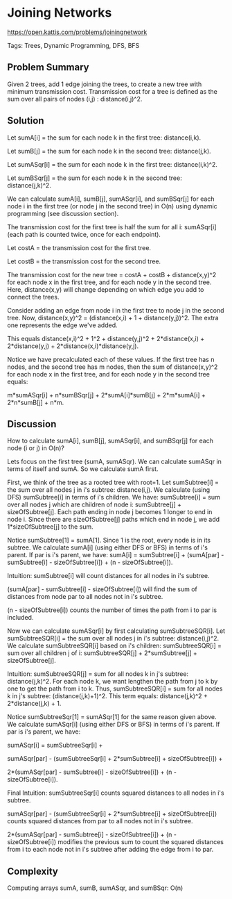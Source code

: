 # Joining Networks

https://open.kattis.com/problems/joiningnetwork

Tags: Trees, Dynamic Programming, DFS, BFS

## Problem Summary

Given 2 trees, add 1 edge joining the trees, to create a new tree with minimum
transmission cost. Transmission cost for a tree is defined as the sum over all
pairs of nodes (i,j) : distance(i,j)^2.

## Solution

Let sumA[i] = the sum for each node k in the first tree: distance(i,k).

Let sumB[j] = the sum for each node k in the second tree: distance(j,k).

Let sumASqr[i] = the sum for each node k in the first tree: distance(i,k)^2.

Let sumBSqr[j] = the sum for each node k in the second tree: distance(j,k)^2.

We can calculate sumA[i], sumB[j], sumASqr[i], and sumBSqr[j] for each node i in
the first tree (or node j in the second tree) in O(n) using dynamic programming
(see discussion section).

The transmission cost for the first tree is half the sum for all i: sumASqr[i]
(each path is counted twice, once for each endpoint).

Let costA = the transmission cost for the first tree.

Let costB = the transmission cost for the second tree.

The transmission cost for the new tree = costA + costB + distance(x,y)^2 for
each node x in the first tree, and for each node y in the second tree. Here,
distance(x,y) will change depending on which edge you add to connect the trees.

Consider adding an edge from node i in the first tree to node j in the second
tree. Now, distance(x,y)^2 = (distance(x,i) + 1 + distance(y,j))^2. The extra
one represents the edge we've added.

This equals distance(x,i)^2 + 1^2 + distance(y,j)^2 + 2\*distance(x,i) +
2\*distance(y,j) + 2\*distance(x,i)\*distance(y,j).

Notice we have precalculated each of these values. If the first tree has n
nodes, and the second tree has m nodes, then the sum of distance(x,y)^2 for
each node x in the first tree, and for each node y in the second tree equals:

m\*sumASqr[i] + n\*sumBSqr[j] + 2\*sumA[i]\*sumB[j] + 2\*m\*sumA[i] + 2\*n\*sumB[j] + n\*m.

## Discussion

How to calculate sumA[i], sumB[j], sumASqr[i], and sumBSqr[j] for each node (i
or j) in O(n)?

Lets focus on the first tree (sumA, sumASqr). We can calculate sumASqr in terms
of itself and sumA. So we calculate sumA first.

First, we think of the tree as a rooted tree with root=1. Let sumSubtree[i] = 
the sum over all nodes j in i's subtree: distance(i,j). We calculate (using DFS)
sumSubtree[i] in terms of i's children. We have: sumSubtree[i] = sum over all
nodes j which are children of node i: sumSubtree[j] + sizeOfSubtree[j]. Each
path ending in node j becomes 1 longer to end in node i. Since there are
sizeOfSubtree[j] paths which end in node j, we add 1*sizeOfSubtree[j] to the
sum.

Notice sumSubtree[1] = sumA[1]. Since 1 is the root, every node is in its
subtree. We calculate sumA[i] (using either DFS or BFS) in terms of i's parent.
If par is i's parent, we have: sumA[i] = sumSubtree[i] + (sumA[par] -
sumSubtree[i] - sizeOfSubtree[i]) + (n - sizeOfSubtree[i]).

Intuition: sumSubtree[i] will count distances for all nodes in i's subtree.

(sumA[par] - sumSubtree[i] - sizeOfSubtree[i]) will find the sum of distances
from node par to all nodes not in i's subtree.

(n - sizeOfSubtree[i]) counts the number of times the path from i to par is
included.

Now we can calculate sumASqr[i] by first calculating sumSubtreeSQR[i]. Let
sumSubtreeSQR[i] = the sum over all nodes j in i's subtree: distance(i,j)^2. We
calculate sumSubtreeSQR[i] based on i's children: sumSubtreeSQR[i] = sum over
all children j of i: sumSubtreeSQR[j] + 2\*sumSubtree[j] + sizeOfSubtree[j].

Intuition: sumSubtreeSQR[j] = sum for all nodes k in j's subtree:
distance(j,k)^2. For each node k, we want lengthen the path from j to k by one
to get the path from i to k. Thus, sumSubtreeSQR[i] = sum for all nodes k in j's
subtree: (distance(j,k)+1)^2. This term equals: distance(j,k)^2 +
2\*distance(j,k) + 1.

Notice sumSubtreeSqr[1] = sumASqr[1] for the same reason given above. We
calculate sumASqr[i] (using either DFS or BFS) in terms of i's parent. If par is
i's parent, we have:

sumASqr[i] = sumSubtreeSqr[i] + 

sumASqr[par] - (sumSubtreeSqr[i] + 2\*sumSubtree[i] + sizeOfSubtree[i]) + 

2\*(sumASqr[par] - sumSubtree[i] - sizeOfSubtree[i]) + (n - sizeOfSubtree[i]).

Final Intuition: sumSubtreeSqr[i] counts squared distances to all nodes in i's
subtree.

sumASqr[par] - (sumSubtreeSqr[i] + 2\*sumSubtree[i] + sizeOfSubtree[i]) counts
squared distances from par to all nodes not in i's subtree.

2\*(sumASqr[par] - sumSubtree[i] - sizeOfSubtree[i]) + (n - sizeOfSubtree[i])
modifies the previous sum to count the squared distances from i to each node not
in i's subtree after adding the edge from i to par.

## Complexity

Computing arrays sumA, sumB, sumASqr, and sumBSqr: O(n)


























